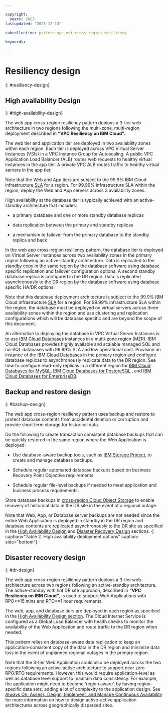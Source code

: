 ```yaml
---

copyright:
  years: 2023
lastupdated: "2023-12-13"

subcollection: pattern-vpc-vsi-cross-region-resiliency

keywords:

---
```


# Resiliency design
{: #resiliency-design}

## High availability Design
{: #high-availability-design}

The web app cross-region resiliency pattern deploys a 3-tier web architecture in two regions following the multi-zone, multi-region deployment described in **“VPC Resiliency on IBM Cloud”.**

The web tier and application tier are deployed in two availability zones within each region. Each tier is deployed across VPC Virtual Server Instances (VSIs) in a VPC Instance Group for Autoscaling. A public VPC Application Load Balancer (ALB) routes web requests to healthy virtual instances in the app tier. A private VPC ALB routes traffic to healthy virtual servers in the app tier.

Note that the Web and App tiers are subject to the 99.9% IBM Cloud infrastructure [SLA](https://www.ibm.com/support/customer/csol/terms/?id=i126-9268&lc=en#detail-document) for a region. For 99.99% infrastructure SLA within the region, deploy the Web and App servers across 3 availability zones.

High availability at the database tier is typically achieved with an active-standby architecture that includes:

-   a primary database and one or more standby database replicas

-   data replication between the primary and standby replicas

-   a mechanism to failover from the primary database to the standby replica and back

In the web app cross-region resiliency pattern, the database tier is deployed on Virtual Server Instances across two availability zones in the primary region following an active-standby architecture. Data is replicated to the standby copy in the same region by the database software using database specific replication and failover configuration options. A second standby database replica is configured in the DR region. Data is replicated asynchronously to the DR region by the database software using database specific HA/DR options.

Note that this database deployment architecture is subject to the 99.9% IBM Cloud infrastructure [SLA](https://www.ibm.com/support/customer/csol/terms/?id=i126-9268&lc=en#detail-document) for a region. For 99.99% infrastructure SLA within the region, the database must be deployed on virtual servers across three availability zones within the region and use clustering and replication configurations which will be database specific and are beyond the scope of this document.

An alternative to deploying the database in VPC Virtual Server Instances is to use [IBM Cloud Databases](https://cloud.ibm.com/docs/cloud-databases?topic=cloud-databases-about) instances in a multi-zone region (MZR). IBM Cloud Databases provides highly available and scalable managed SQL and no-SQL databases with 99.99% SLA and low operational cost. Provision an instance of the [IBM Cloud Databases](https://cloud.ibm.com/docs/cloud-databases?topic=cloud-databases-about) in the primary region and configure database replicas to asynchronously replicate data to the DR region. See how to configure read-only replicas in a different region for [IBM Cloud Databases for MySQL](https://cloud.ibm.com/docs/databases-for-mysql?topic=databases-for-mysql-read-replicas), [IBM Cloud Databases for PostgreSQL](https://cloud.ibm.com/docs/databases-for-postgresql?topic=databases-for-postgresql-read-only-replicas&interface=ui#read-only-replicas-provision) , and [IBM Cloud Databases for EnterpriseDB](https://cloud.ibm.com/docs/databases-for-enterprisedb?topic=databases-for-enterprisedb-read-only-replicas&interface=ui).

## Backup and restore design
{: #backup-design}

The web app cross-region resiliency pattern uses backup and restore to protect database contents from accidental deletion or corruption and provide short term storage for historical data.

Do the following to create transaction consistent database backups that can be quickly restored in the same region where the Web Application is deployed:

-   Use database-aware backup tools, such as [IBM Storage Protect](https://cloud.ibm.com/catalog/content/SPonIBMCloud-20c54034-d319-48c0-beb6-0b4adc54265c-global), to create and manage database backups.

-   Schedule regular automated database backups based on business Recovery Point Objective requirements.

-   Schedule regular file-level backups if needed to meet application and business process requirements.

Store database backups in [cross-region Cloud Object Storage](https://cloud.ibm.com/docs/cloud-object-storage/basics?topic=cloud-object-storage-endpoints#endpoints-geo) to enable recovery of historical data in the DR site in the event of a regional outage.

Note that Web, App, or Database server backups are not needed since the entire Web Application is deployed in standby in the DR region and database contents are replicated asynchronously to the DR site as specified in the [High Availability Design](#91-high-availability-design) and [Disaster Recovery Design](#_Disaster_Recovery_Design) sections.
{: caption="Table 2. High availability deployment options" caption-side="bottom"}

## Disaster recovery design
{: #dr-design}

The web app cross-region resiliency pattern deploys a 3-tier web architecture across two regions following an active-standby architecture. The active-standby with hot DR site approach, described in **“VPC Resiliency on IBM Cloud”**, is used to support Web Applications with RPO\<=15 mins and RTO\<=1 hour requirements.

The web, app, and database tiers are deployed in each region as specified in the [High Availability Design section](#91-high-availability-design). The Cloud Internet Service is configured as a Global Load Balancer with health checks to monitor the availability of the Web Application and route traffic to the DR region when needed.

This pattern relies on database-aware data replication to keep an application-consistent copy of the data in the DR region and minimize data loss in the event of unplanned regional outages in the primary region.

Note that the 3-tier Web Application could also be deployed across the two regions following an active-active architecture to support near zero RPO/RTO requirements. However, this would require application-level as well as database level support to maintain data consistency. For example, the application might need to become ‘region aware’, by having region-specific data sets, adding a lot of complexity to the application design. See [Always On: Assess, Design, Implement, and Manage Continuous Availability](http://www.redbooks.ibm.com/redpapers/pdfs/redp5109.pdf?_gl=1*12ze6gc*_ga*MTU5NjY3MTQzOS4xNjk1ODUxNTg0*_ga_FYECCCS21D*MTY5NTkwNDc3NS4zLjAuMTY5NTkwNjU3Ny4wLjAuMA..) for more information on how to design active-active application architectures across geographically dispersed sites.
